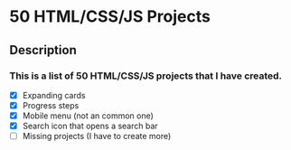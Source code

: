 # 50 HTML/CSS/JS Projects

## Description

### This is a list of 50 HTML/CSS/JS projects that I have created.

- [x] Expanding cards
- [x] Progress steps
- [x] Mobile menu (not an common one)
- [X] Search icon that opens a search bar
- [ ] Missing projects (I have to create more)